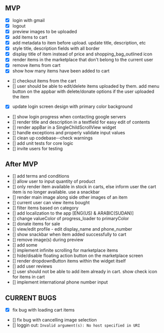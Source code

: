 ## MVP
- [x] login with gmail
- [x] logout
- [x] preview images to be uploaded
- [x] add items to cart
- [x] add metadata to item before upload. update title, description, etc
- [x] style title, description fields with all border
- [x] display title of item instead of price and shopping_bag_outlined icon
- [x] render items in the marketplace that don't belong to the current user
- [x] remove items from cart
- [x] show how many items have been added to cart
- [] checkout items from the cart
- [] user should be able to edit/delete items uploaded by them. add menu button on the appbar with delete/donate options if the user uploaded the item
- [x] update login screen design with primary color background
- [] show login progress when contacting google servers
- [] render title and description in a textfield for easy edit of contents
- [] render appBar in a SingleChildScrollView widget
- [] handle exceptions and properly validate input values
- [] clean up codebase--check warnings
- [] add unit tests for core logic
- [] invite users for testing

## After MVP
- [] add terms and conditions
- [] allow user to input quantity of product
- [] only render item available in stock in carts, else inform user the cart item is no longer available. use a snackbar
- [] render main image along side other images of an item
- [] current user can view items bought
- [] filter items based on category
- [] add localization to the app [ENG(US) & ARABIC(SUDAN)]
- [] change valueColor of progress_loader to primaryColor
- [] donate items for sale
- [] view/edit profile - edit display_name and phone_number
- [] show snackbar when item added successfully to cart
- [] remove image(s) during preview
- [] add some 
- [] implement infinite scrolling for marketplace items
- [] hide/disable floating action button on the marketplace screen
- [] render dropdownButton items within the widget itself
- [] add user reviews
- [] user should not be able to add item already in cart. show check icon for items in cart
- [] implement international phone number input

## CURRENT BUGS
- [x] fix bug with loading cart items
- [] fix bug with cancelling image selection
- [] loggin out: `Invalid argument(s): No host specified in URI`
